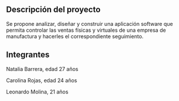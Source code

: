 ## Descripción del proyecto

Se propone analizar, diseñar y construir una aplicación software que permita controlar las ventas físicas y virtuales de una empresa de manufactura 
y hacerles el correspondiente seguimiento.

## Integrantes

Natalia Barrera, edad 27 años

Carolina Rojas, edad 24 años

Leonardo Molina, 21 años 

